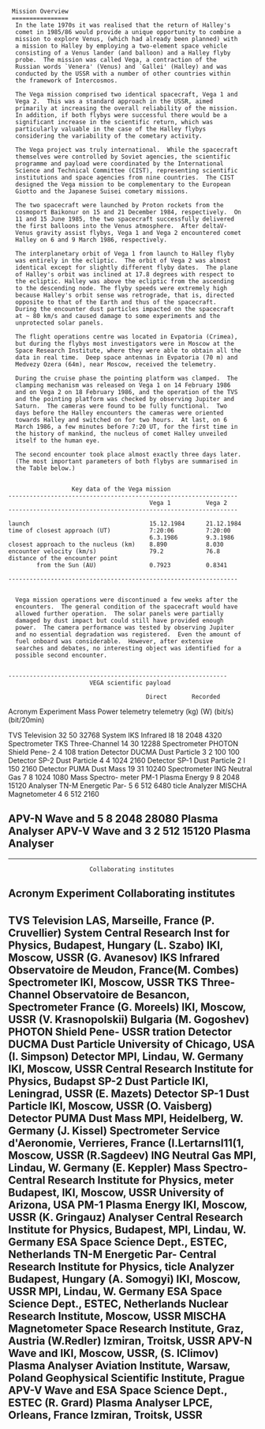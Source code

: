 
 
     Mission Overview
     ================
      In the late 1970s it was realised that the return of Halley's
      comet in 1985/86 would provide a unique opportunity to combine a
      mission to explore Venus, (which had already been planned) with
      a mission to Halley by employing a two-element space vehicle
      consisting of a Venus lander (and balloon) and a Halley flyby
      probe.  The mission was called Vega, a contraction of the
      Russian words `Venera' (Venus) and `Gallei' (Halley) and was
      conducted by the USSR with a number of other countries within
      the framework of Intercosmos.
 
      The Vega mission comprised two identical spacecraft, Vega 1 and
      Vega 2.  This was a standard approach in the USSR, aimed
      primarily at increasing the overall reliability of the mission.
      In addition, if both flybys were successful there would be a
      significant increase in the scientific return, which was
      particularly valuable in the case of the Halley flybys
      considering the variability of the cometary activity.
 
      The Vega project was truly international.  While the spacecraft
      themselves were controlled by Soviet agencies, the scientific
      programme and payload were coordinated by the International
      Science and Technical Committee (CIST), representing scientific
      institutions and space agencies from nine countries.  The CIST
      designed the Vega mission to be complementary to the European
      Giotto and the Japanese Suisei cometary missions.
 
      The two spacecraft were launched by Proton rockets from the
      cosmoport Baikonur on 15 and 21 December 1984, respectively.  On
      11 and 15 June 1985, the two spacecraft successfully delivered
      the first balloons into the Venus atmosphere.  After deltaV-
      Venus gravity assist flybys, Vega 1 and Vega 2 encountered comet
      Halley on 6 and 9 March 1986, respectively.
 
      The interplanetary orbit of Vega 1 from launch to Halley flyby
      was entirely in the ecliptic.  The orbit of Vega 2 was almost
      identical except for slightly different flyby dates.  The plane
      of Halley's orbit was inclined at 17.8 degrees with respect to
      the ecliptic. Halley was above the ecliptic from the ascending
      to the descending node. The flyby speeds were extremely high
      because Halley's orbit sense was retrograde, that is, directed
      opposite to that of the Earth and thus of the spacecraft.
      During the encounter dust particles impacted on the spacecraft
      at ~ 80 km/s and caused damage to some experiments and the
      unprotected solar panels.
 
      The flight operations centre was located in Evpatoria (Crimea),
      but during the flybys most investigators were in Moscow at the
      Space Research Institute, where they were able to obtain all the
      data in real time.  Deep space antennas in Evpatoria (70 m) and
      Medvezy Ozera (64m), near Moscow, received the telemetry.
 
      During the cruise phase the pointing platform was clamped.  The
      clamping mechanism was released on Vega 1 on 14 February 1986
      and on Vega 2 on 18 February 1986, and the operation of the TVS
      and the pointing platform was checked by observing Jupiter and
      Saturn.  The cameras were found to be fully functional.  Two
      days before the Halley encounters the cameras were oriented
      towards Halley and switched on for two hours.  At last, on 6
      March 1986, a few minutes before 7:20 UT, for the first time in
      the history of mankind, the nucleus of comet Halley unveiled
      itself to the human eye.
 
      The second encounter took place almost exactly three days later.
      (The most important parameters of both flybys are summarised in
      the Table below.)
 
 
                      Key data of the Vega mission
    -----------------------------------------------------------------
                                            Vega 1          Vega 2
    -----------------------------------------------------------------
 
    launch                                  15.12.1984      21.12.1984
    time of closest approach (UT)           7:20:06         7:20:00
                                            6.3.1986        9.3.1986
    closest approach to the nucleus (km)    8.890           8.030
    encounter velocity (km/s)               79.2            76.8
    distance of the encounter point
            from the Sun (AU)               0.7923          0.8341
 
    -----------------------------------------------------------------
 
 
      Vega mission operations were discontinued a few weeks after the
      encounters.  The general condition of the spacecraft would have
      allowed further operation.  The solar panels were partially
      damaged by dust impact but could still have provided enough
      power.  The camera performance was tested by observing Jupiter
      and no essential degradation was registered.  Even the amount of
      fuel onboard was considerable.  However, after extensive
      searches and debates, no interesting object was identified for a
      possible second encounter.
 
 
    --------------------------------------------------------------
                           VEGA scientific payload
 
                                           Direct       Recorded
  Acronym   Experiment      Mass   Power   telemetry    telemetry
                            (kg)   (W)     (bit/s)      (bit/20min)
 
  TVS       Television      32      50      32768
            System
  IKS       Infrared        l8      18       2048       4320
            Spectrometer
  TKS       Three-Channel   14      30      12288
            Spectrometer
  PHOTON    Shield Pene-     2       4        108
            tration Detector
  DUCMA     Dust Particle    3       2        100        100
            Detector
  SP-2      Dust Particle    4       4       1024       2160
            Detector
  SP-1      Dust Particle    2       l        150       2160
            Detector
  PUMA      Dust Mass       19      31      10240
            Spectrometer
  ING       Neutral Gas      7       8       1024       1080
            Mass Spectro-
            meter
  PM-1      Plasma Energy    9       8       2048      15120
            Analyser
  TN-M      Energetic Par-   5       6        512       6480
            ticle Analyzer
  MISCHA    Magnetometer     4       6        512       2160
 
  APV-N     Wave and         5       8       2048      28080
            Plasma Analyser
  APV-V     Wave and         3       2        512      15120
            Plasma Analyser
  -----------------------------------------------------------
 
 
  --------------------------------------------------------------
                           Collaborating institutes
 
  Acronym   Experiment     Collaborating institutes
  --------------------------------------------------------------
  TVS       Television      LAS, Marseille, France (P. Cruvellier)
            System          Central Research Inst for Physics,
                             Budapest, Hungary (L. Szabo)
                            IKI, Moscow, USSR (G. Avanesov)
  IKS       Infrared        Observatoire de Meudon, France(M. Combes)
            Spectrometer    IKI, Moscow, USSR
  TKS       Three-Channel   Observatoire de Besancon,
            Spectrometer     France (G. Moreels)
                            IKI, Moscow, USSR (V. Krasnopolskii)
                            Bulgaria (M. Gogoshev)
  PHOTON    Shield Pene-    USSR
            tration Detector
  DUCMA     Dust Particle    University of Chicago, USA (I. Simpson)
            Detector         MPI, Lindau, W. Germany
                             IKI, Moscow, USSR
                             Central Research Institute for Physics,
                             Budapst
  SP-2      Dust Particle    IKI, Leningrad, USSR (E. Mazets)
            Detector
  SP-1      Dust Particle    IKI, Moscow, USSR (O. Vaisberg)
            Detector
  PUMA      Dust Mass        MPI, Heidelberg, W. Germany (J. Kissel)
            Spectrometer     Service d'Aeronomie, Verrieres, France
                             (I.Lertarnsl11(1, Moscow, USSR (R.Sagdeev)
  ING       Neutral Gas      MPI, Lindau, W. Germany (E. Keppler)
            Mass Spectro-    Central Research Institute for Physics,
            meter            Budapest, IKI, Moscow, USSR
                             University of Arizona, USA
  PM-1      Plasma Energy    IKI, Moscow, USSR (K. Gringauz)
            Analyser         Central Research Institute for Physics,
                             Budapest, MPI, Lindau, W. Germany
                             ESA Space Science Dept., ESTEC,
                             Netherlands
  TN-M      Energetic Par-   Central Research Institute for Physics,
            ticle Analyzer   Budapest, Hungary (A. Somogyi)
                             IKI, Moscow, USSR
                             MPI, Lindau, W. Germany
                             ESA Space Science Dept., ESTEC,
                             Netherlands
                             Nuclear Research Institute, Moscow, USSR
  MISCHA    Magnetometer     Space Research Institute, Graz, Austria
                             (W.Redler) Izmiran, Troitsk, USSR
  APV-N     Wave and         IKI, Moscow, USSR, (S. IClimov)
            Plasma Analyser  Aviation Institute, Warsaw, Poland
                             Geophysical Scientific Institute, Prague
  APV-V     Wave and         ESA Space Science Dept., ESTEC (R. Grard)
            Plasma Analyser  LPCE, Orleans, France
                             Izmiran, Troitsk, USSR
  ---------------------------------------------------------------------
        